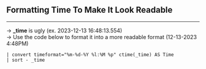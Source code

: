 






## Formatting Time To Make It Look Readable
---
-> **_time** is ugly (ex. 2023-12-13 16:48:13.554)\
-> Use the code below to format it into a more readable format (12-13-2023 4:48PM)
```
| convert timeformat="%m-%d-%Y %l:%M %p" ctime(_time) AS Time
| sort - _time
```

